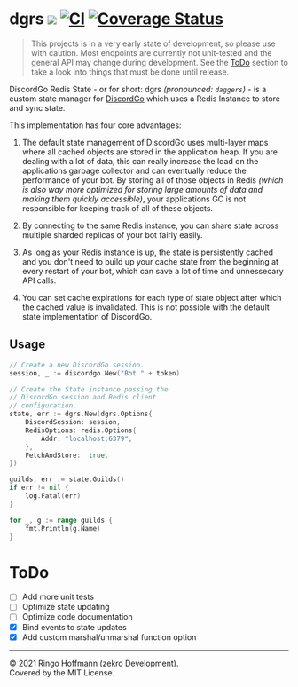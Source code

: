 # dgrs  [![](https://godoc.org/github.com/zekrotja/dgrs?status.svg)](https://pkg.go.dev/github.com/zekrotja/dgrs) [![CI](https://github.com/zekroTJA/dgrs/actions/workflows/ci.yml/badge.svg)](https://github.com/zekroTJA/dgrs/actions/workflows/ci.yml) [![Coverage Status](https://coveralls.io/repos/github/zekroTJA/dgrs/badge.svg?branch=master)](https://coveralls.io/github/zekroTJA/dgrs?branch=master)

> This projects is in a very early state of development, so please use with caution. Most endpoints are currently not unit-tested and the general API may change during development. See the [ToDo](#todo) section to take a look into things that must be done until release.

DiscordGo Redis State - or for short: dgrs *(pronounced: `daggers`)* - is a custom state manager for [DiscordGo](https://github.com/bwmarrin/discordgo) which uses a Redis Instance to store and sync state.

This implementation has four core advantages:

1. The default state management of DiscordGo uses multi-layer maps where all cached objects are stored in the application heap. If you are dealing with a lot of data, this can really increase the load on the applications garbage collector and can eventually reduce the performance of your bot. By storing all of those objects in Redis *(which is also way more optimized for storing large amounts of data and making them quickly accessible)*, your applications GC is not responsible for keeping track of all of these objects.

1. By connecting to the same Redis instance, you can share state across multiple sharded replicas of your bot fairly easily.

1. As long as your Redis instance is up, the state is persistently cached and you don't need to build up your cache state from the beginning at every restart of your bot, which can save a lot of time and unnessecary API calls.

1. You can set cache expirations for each type of state object after which the cached value is invalidated. This is not possible with the default state implementation of DiscordGo.

## Usage

```go
// Create a new DiscordGo session.
session, _ := discordgo.New("Bot " + token)

// Create the State instance passing the
// DiscordGo session and Redis client
// configuration.
state, err := dgrs.New(dgrs.Options{
	DiscordSession: session,
	RedisOptions: redis.Options{
		Addr: "localhost:6379",
	},
	FetchAndStore:  true,
})

guilds, err := state.Guilds()
if err != nil {
    log.Fatal(err)
}

for _, g := range guilds {
    fmt.Println(g.Name)
}
```

# ToDo

- [ ] Add more unit tests
- [ ] Optimize state updating
- [ ] Optimize code documentation
- [x] Bind events to state updates
- [x] Add custom marshal/unmarshal function option

---

© 2021 Ringo Hoffmann (zekro Development).  
Covered by the MIT License.
